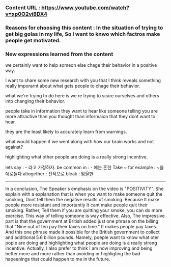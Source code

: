### Content URL : https://www.youtube.com/watch?v=xp0O2vi8DX4

### Reasons for choosing this content : In the situation of trying to get big golas in my life, So I want to knwo which factros make people get motivated.

### New expressions learned from the content

we certainly want to help someon else chage their behavior in a positive way.

I want to share some new research with you that I think reveals something really imporarnt about what gets people to chage their behavior.

what we're trying to do here is we re trying to scare ourselves and others into changing their behavior.

people take in information they want to hear like someone telling you are more attractive than you thought than informaion that they dont want to hear.

they are the least likely to accurately learn from warnings.

what would happen if we went along with how our brain works and not against?

highlighting what other people are doing is a really strong incentive.

lets say : - 라고 가정하자.
be common in : - 에는 흔한
Take ~ for example : ~을 예로들다
altogether : 전적으로
bleak : 암울한

---

In a conclusion, The Speaker's emphasis on the video is "POSITIVITY". She explain with a explanation that is when you want to make someone quit the smoking, Dont tell them the negative results of smoking. Because It make people more resistant and importantly It cant make people quit their smoking. Rather, Tell them if you are quitting your smoke, you can do more exercise. This way of telling someone is way effective. Also, The impressive part is that the government at British added just one phrase on the billing that "Nine out of ten pay their taxes on time." It makes people pay taxes. And this one phrase made it possible for the British government to collect and additional 5.6 billion pounds. Namely, poeple want to know what oter pople are doing and highlighting what people are doing is a really strong incentive. Actually, I also prefer to think I am now improving and being better more and more rather than avoiding or highligting the bad hapeenings that could happen to me in the future.
